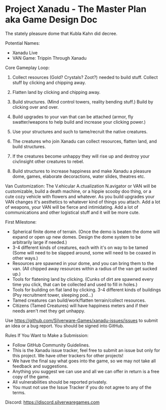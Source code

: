 # Project Xanadu - The Master Plan aka Game Design Doc

The stately pleasure dome that Kubla Kahn did decree.

Potential Names:
* Xanadu Live
* VAN Game: Trippin Through Xanadu

Core Gameplay Loop:
1. Collect resources (Gold? Crystals? Zoot?) needed to build stuff. Collect stuff by clicking and chipping away.
2. Flatten land by clicking and chipping away.
3. Build structures. (Mind control towers, reality bending stuff.) Build by clicking over and over.
4. Build upgrades to your van that can be attached (armor, fly swatter/weapons to help build and increase your clicking power.)
5. Use your structures and such to tame/recruit the native creatures.
6. The creatures who join Xanadu can collect resources, flatten land, and build structures.

7. If the creatures become unhappy they will rise up and destroy your civ/insight other creatures to rebel.
8. Build structures to increase happiness and make Xanadu a pleasure dome, games, elaborate decoractions, water slides, theatres etc.

Van Customization:
The V.ehicular A.ctualization N.avigator or VAN will be customizable, build a death machine, or a hippie scooby doo thing, or a cute cozy vehicle with flowers and whatever. As you build upgrades your VAN changes it's aesthetics to whatever kind of things you attach. Add a lot of weapons, your VAN will be fierce and intimidating. Add a lot of communications and other logistical stuff and it will be more cute.

First Milestone:
* Spherical finite dome of terrain. (Once the demo is beaten the dome will expand or open up new domes. Design the dome system to be arbitrarily large if needed.)
* 3-4 different kinds of creatures, each with it's on way to be tamed (Some will need to be slapped around, some will need to be coaxed in other ways.)
* Resources are spawned in your dome, and you can bring them to the van. (All chipped away resources within a radius of the van get sucked up.)
* Tools for flatening land by clicking. (Cunks of dirt are spawned every time you click, that can be collected and used to fill in holes.)
* Tools for building on flat land by clicking. 3-4 different kinds of buildings (Psy recruitment tower, sleeping pod...)
* Tamed creatures can build/work/flatten terrain/collect resources.
* Citizens (Tamed Creatures) will have happiness meters and if their needs aren't met they get unhappy.

Use https://github.com/Silverware-Games/xanadu-issues/issues to submit an idea or a bug report. You should be signed into GitHub.

Rules If You Want to Make a Submission:

* Follow GitHub Community Guidelines.
* This is the Xanadu issue tracker, feel free to submit an issue but only for this project. We have other trackers for other projects!
* We have the final say what goes into the game, so we may not take all feedback and suggestions.
* Anything you suggest we can use and all we can offer in return is a free copy of the game.
* All vulnerabilities should be reported privately.
* You must not use the Issue Tracker if you do not agree to any of the terms.

Discord: https://discord.silverwaregames.com
